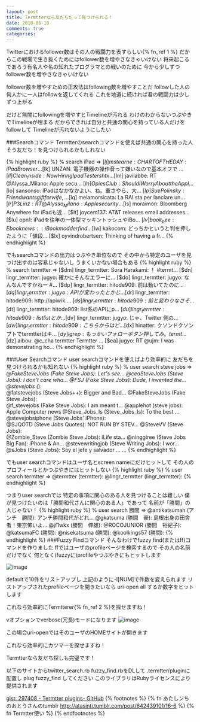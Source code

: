 ```yaml
---
layout: post
title: Termtterなら友だちだって見つけられる！
date: 2010-06-10
comments: true
categories:
---
```



Twitterにおけるfollower数はその人の戦闘力を表すらしい{% fn_ref 1 %}
だからこの戦場で生き抜くためにはfollower数を増やさなきゃいけない
将来起こるであろう有名人や名の知れたプログラマとの戦いのために
今から少しずつfollower数を増やさなきゃいけない

follower数を増やすための正攻法はfollowing数を増やすことだ
followした人の何人かに一人はfollowを返してくれる
これを地道に続ければ君の戦闘力は少しずつ上がる

だけど無闇にfollowingを増やすとTimelineが汚れる
わけのわからないつぶやきでTimelineが埋まる
だからできれば自分と共通の関心を持っている人だけをfollowして
Timelineが汚れないようにしたい

###Searchコマンド
Termtterのsearchコマンドを使えば共通の関心を持った人
そう友だち！を見つけられるかもしれない

{% highlight ruby %}
 % search iPad
  => 
[$lj] mstearne: CHART OF THE DAY: iPad Browser ...
[$lk] UNZAN: 電子機器の操作音って嫌いなので基本オフで ...
[$ll] Clean_Inside: Now Hiring Ipad Testers htx...
[$lm] javilabbe: RT @Alyssa_Milano: Apple secu...
[$ln] OpiesClub: Should I Worry About the Appl...
[$lo] sansonso: IPadはなかなかよい、ね。重さやら、大...
[$lp] SuePolinsky: Friend wants gift for wife, ...
[$lq] melamorsicata: La RAI sta per lanciare un...
[$lr] P3Linz: RT @Alyssa_Milano: Apple security...
[$ls] moraimon: Bloomberg Anywhere for iPadも近...
[$lt] joycem137: AT&T releases email addresses...
[$lu] opn1: iPadを往年の一体型マッキントッシュやiBo...
[$lv] book_bee: Ebook news:: iBook modder find...
[$lw] kakocom: どっちかというと判を押したように「値段...
[$lx] oyvindrobertsen: Thinking of having a fr...
{% endhighlight %}

でもsearchコマンドの出力はつぶやき単位なので
その中から特定のユーザを見つけ出すのは容易じゃないし
うまくいかない場合もある
{% highlight ruby %}
 % search termtter
  => 
[$dm] lingr_termtter: Sora Harakami: ！ #termt...
[$dn] lingr_termtter: jugyo: 確かにそんなエラーに...
[$do] lingr_termtter: jugyo: なんなんですかねー #...
[$dp] lingr_termtter: hitode909: 前は動いてたのに...
[$dq] lingr_termtter: jugyo: API が変わったとかじ...
[$dr] lingr_termtter: hitode909: http://apiwik....
[$ds] lingr_termtter: hitode909: 前と変わりなさそ...
[$dt] lingr_termtter: hitode909: list系のAPIにp...
[$du] lingr_termtter: hitode909: list listとか...
[$dv] lingr_termtter: jugyo: じゃ、Twitter 側の...
[$dw] lingr_termtter: hitode909: こちらからはど ...
[$dx] hinatter: クソンドクソンプトでtermtterはキ...
[$dy] igrep: もっかいフォローボタン押してみ。termt ...
[$dz] aibou: @c_cha termtter Termtter       ...
[$ea] jugyo: RT @ujm: I was demonstrating ho...
{% endhighlight %}

###User Searchコマンド
user searchコマンドを使えばより効率的に
友だちを見つけられるかも知れない
{% highlight ruby %}
 % user search steve jobs
  => 
@_FakeSteveJobs (Fake Steve Jobs): Let's see...
@ceoSteveJobs (Steve Jobs): I don't care wha...
@FSJ (Fake Steve Jobs): Dude, I invented the...
@stevejobs (_):                             
@fatstevejobs (Steve Jobs++): Bigger and Bad...
@FakeSteveJobs (Fake Steve Jobs):           
@f_stevejobs (Fake Steve Jobs): I am meant t...
@applehot (steve jobs): Apple Computer news 
@Steve_Jobs_Is (Steve_Jobs_Is): To the best ...
@stevejobsiphone (Steve Jobs' iPhone):      
@SJQOTD (Steve Jobs Quotes): NOT RUN BY STEV...
@SteveVV (Steve Jobs):                      
@Zombie_Steve (Zombie Steve Jobs): iLife sta...
@ninggiree (Steve Jobs Big Fan): iPhone & An...
@stevewritingjob (Steve Writing Jobs): I wor...
@sJobs (Steve Jobs): Soy el jefe y salvador ...
...
{% endhighlight %}

でもuser searchコマンドはユーザ名とscreen nameにだけヒットして
その人のプロフィールとかつぶやきにはヒットしない
{% highlight ruby %}
 % user search termtter
 =>
@termtter (termtter): 
@lingr_termtter (lingr_termtter):
{% endhighlight %}

つまりuser searchでは
特定の事項に関心のある人を見つけることは難しい
僕が見つけたいのは「勝間和代さんに関心のある人」であって
名前が「勝間」の人じゃない！
{% highlight ruby %}
 % user search 勝間
 => 
@antikatsumah (アンチ　勝間): アンチ勝間和代がどれ...
@gkatsuma (勝間　豪): 島根出身の田舎者！東京怖いよ...
@jf1wkx (勝間　伸雄): 
@ROCOJUNIOR (勝間　裕紀子): 
@katsumaFC (勝間): 
@nisekatsuma (勝間): 
@koolkings57 (勝間): 
{% endhighlight %}
###Fuzzy Findコマンド
そんなわけでfuzzy find(またはff)コマンドを作りました
ffではユーザのprofileページを検索するので
その人の名前だけでなく
何となく(fuzzyに)profileやつぶやきにもヒットします

![image](http://img.f.hatena.ne.jp/images/fotolife/k/keyesberry/20100610/20100610075958.png)

defaultで10件をリストアップし
上記のように-l[NUM]で件数を変えられます
リストアップされたprofileページを開きたいなら
uri-open all するか数字をヒットします

これなら効率的にTermtterer{% fn_ref 2 %}を探せますね！

vオプションでverbose(冗長)モードになります
![image](http://img.f.hatena.ne.jp/images/fotolife/k/keyesberry/20100610/20100610075959.png)

この場合uri-openではそのユーザのHOMEサイトが開きます

これなら効率的にカツマーを探せますね！

Termtterなら友だち探しも完璧です！

以下のサイトからtwitter_search.rb fuzzy_find.rbをDLして
.termtter/pluginに配置し plug fuzzy_find してください
このライブラリはRubyライセンスにより提供されます

[gist: 297408 - Termtter plugins- GitHub](http://gist.github.com/297408)
{% footnotes %}
   {% fn あたしンちのおとうさんのtumblr http://atasinti.tumblr.com/post/642439101/16-6 %}
   {% fn Termtter使い %}
{% endfootnotes %}
